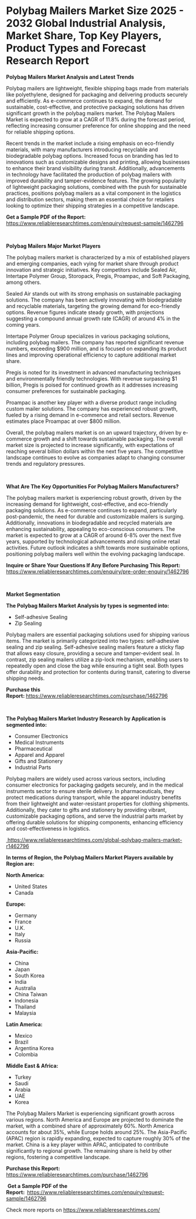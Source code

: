 <p><h1>Polybag Mailers Market Size 2025 - 2032 Global Industrial Analysis, Market Share, Top Key Players, Product Types and Forecast Research Report</h1></p><p><strong>Polybag Mailers Market Analysis and Latest Trends</strong></p>
<p><p>Polybag mailers are lightweight, flexible shipping bags made from materials like polyethylene, designed for packaging and delivering products securely and efficiently. As e-commerce continues to expand, the demand for sustainable, cost-effective, and protective packaging solutions has driven significant growth in the polybag mailers market. The Polybag Mailers Market is expected to grow at a CAGR of 11.8% during the forecast period, reflecting increasing consumer preference for online shopping and the need for reliable shipping options.</p><p>Recent trends in the market include a rising emphasis on eco-friendly materials, with many manufacturers introducing recyclable and biodegradable polybag options. Increased focus on branding has led to innovations such as customizable designs and printing, allowing businesses to enhance their brand visibility during transit. Additionally, advancements in technology have facilitated the production of polybag mailers with improved durability and tamper-evidence features. The growing popularity of lightweight packaging solutions, combined with the push for sustainable practices, positions polybag mailers as a vital component in the logistics and distribution sectors, making them an essential choice for retailers looking to optimize their shipping strategies in a competitive landscape.</p></p>
<p><strong>Get a Sample PDF of the Report:&nbsp;</strong> <a href="https://www.reliableresearchtimes.com/enquiry/request-sample/1462796?utm_campaign=3297&utm_medium=2&utm_source=Github&utm_content=ia&utm_term=08032025&utm_id=polybag-mailers">https://www.reliableresearchtimes.com/enquiry/request-sample/1462796</a></p>
<p>&nbsp;</p>
<p><strong>Polybag Mailers Major Market Players</strong></p>
<p><p>The polybag mailers market is characterized by a mix of established players and emerging companies, each vying for market share through product innovation and strategic initiatives. Key competitors include Sealed Air, Intertape Polymer Group, Storopack, Pregis, Proampac, and Soft Packaging, among others.</p><p>Sealed Air stands out with its strong emphasis on sustainable packaging solutions. The company has been actively innovating with biodegradable and recyclable materials, targeting the growing demand for eco-friendly options. Revenue figures indicate steady growth, with projections suggesting a compound annual growth rate (CAGR) of around 4% in the coming years.</p><p>Intertape Polymer Group specializes in various packaging solutions, including polybag mailers. The company has reported significant revenue numbers, exceeding $900 million, and is focused on expanding its product lines and improving operational efficiency to capture additional market share.</p><p>Pregis is noted for its investment in advanced manufacturing techniques and environmentally friendly technologies. With revenue surpassing $1 billion, Pregis is poised for continued growth as it addresses increasing consumer preferences for sustainable packaging.</p><p>Proampac is another key player with a diverse product range including custom mailer solutions. The company has experienced robust growth, fueled by a rising demand in e-commerce and retail sectors. Revenue estimates place Proampac at over $800 million.</p><p>Overall, the polybag mailers market is on an upward trajectory, driven by e-commerce growth and a shift towards sustainable packaging. The overall market size is projected to increase significantly, with expectations of reaching several billion dollars within the next five years. The competitive landscape continues to evolve as companies adapt to changing consumer trends and regulatory pressures.</p></p>
<p>&nbsp;</p>
<p><strong>What Are The Key Opportunities For Polybag Mailers Manufacturers?</strong></p>
<p><p>The polybag mailers market is experiencing robust growth, driven by the increasing demand for lightweight, cost-effective, and eco-friendly packaging solutions. As e-commerce continues to expand, particularly post-pandemic, the need for durable and customizable mailers is surging. Additionally, innovations in biodegradable and recycled materials are enhancing sustainability, appealing to eco-conscious consumers. The market is expected to grow at a CAGR of around 6-8% over the next five years, supported by technological advancements and rising online retail activities. Future outlook indicates a shift towards more sustainable options, positioning polybag mailers well within the evolving packaging landscape.</p></p>
<p><strong>Inquire or Share Your Questions If Any Before Purchasing This Report:</strong> <a href="https://www.reliableresearchtimes.com/enquiry/pre-order-enquiry/1462796?utm_campaign=3297&utm_medium=2&utm_source=Github&utm_content=ia&utm_term=08032025&utm_id=polybag-mailers">https://www.reliableresearchtimes.com/enquiry/pre-order-enquiry/1462796</a></p>
<p>&nbsp;</p>
<p><strong>Market Segmentation</strong></p>
<p><strong>The Polybag Mailers Market Analysis by types is segmented into:</strong></p>
<p><ul><li>Self-adhesive Sealing</li><li>Zip Sealing</li></ul></p>
<p><p>Polybag mailers are essential packaging solutions used for shipping various items. The market is primarily categorized into two types: self-adhesive sealing and zip sealing. Self-adhesive sealing mailers feature a sticky flap that allows easy closure, providing a secure and tamper-evident seal. In contrast, zip sealing mailers utilize a zip-lock mechanism, enabling users to repeatedly open and close the bag while ensuring a tight seal. Both types offer durability and protection for contents during transit, catering to diverse shipping needs.</p></p>
<p><strong>Purchase this Report:&nbsp;</strong><a href="https://www.reliableresearchtimes.com/purchase/1462796?utm_campaign=3297&utm_medium=2&utm_source=Github&utm_content=ia&utm_term=08032025&utm_id=polybag-mailers">https://www.reliableresearchtimes.com/purchase/1462796</a></p>
<p>&nbsp;</p>
<p><strong>The Polybag Mailers Market Industry Research by Application is segmented into:</strong></p>
<p><ul><li>Consumer Electronics</li><li>Medical Instruments</li><li>Pharmaceutical</li><li>Apparel and Apparel</li><li>Gifts and Stationery</li><li>Industrial Parts</li></ul></p>
<p><p>Polybag mailers are widely used across various sectors, including consumer electronics for packaging gadgets securely, and in the medical instruments sector to ensure sterile delivery. In pharmaceuticals, they protect medications during transport, while the apparel industry benefits from their lightweight and water-resistant properties for clothing shipments. Additionally, they cater to gifts and stationery by providing vibrant, customizable packaging options, and serve the industrial parts market by offering durable solutions for shipping components, enhancing efficiency and cost-effectiveness in logistics.</p></p>
<p><a href="https://www.reliableresearchtimes.com/global-polybag-mailers-market-r1462796?utm_campaign=3297&utm_medium=2&utm_source=Github&utm_content=ia&utm_term=08032025&utm_id=polybag-mailers">&nbsp;https://www.reliableresearchtimes.com/global-polybag-mailers-market-r1462796</a></p>
<p><strong>In terms of Region, the Polybag Mailers Market Players available by Region are:</strong></p>
<p>
    <p> <strong> North America: </strong>
        <ul>
            <li>United States</li>
            <li>Canada</li>
        </ul>
        </p> 
    <p> <strong> Europe: </strong>
        <ul>
            <li>Germany</li>
            <li>France</li>
            <li>U.K.</li>
            <li>Italy</li>
            <li>Russia</li>
        </ul>
        </p> 
    <p> <strong> Asia-Pacific: </strong>
        <ul>
            <li>China</li>
            <li>Japan</li>
            <li>South Korea</li>
            <li>India</li>
            <li>Australia</li>
            <li>China Taiwan</li>
            <li>Indonesia</li>
            <li>Thailand</li>
            <li>Malaysia</li>
        </ul>
        </p> 
    <p> <strong> Latin America: </strong>
        <ul>
            <li>Mexico</li>
            <li>Brazil</li>
            <li>Argentina Korea</li>
            <li>Colombia</li>
        </ul>
        </p> 
    <p> <strong> Middle East & Africa: </strong>
        <ul>
            <li>Turkey</li>
            <li>Saudi</li>
            <li>Arabia</li>
            <li>UAE</li>
            <li>Korea</li>
        </ul>
    </p>
    </p>
<p><p>The Polybag Mailers Market is experiencing significant growth across various regions. North America and Europe are projected to dominate the market, with a combined share of approximately 60%. North America accounts for about 35%, while Europe holds around 25%. The Asia-Pacific (APAC) region is rapidly expanding, expected to capture roughly 30% of the market. China is a key player within APAC, anticipated to contribute significantly to regional growth. The remaining share is held by other regions, fostering a competitive landscape.</p></p>
<p><strong>Purchase this Report: </strong><a href="https://www.reliableresearchtimes.com/purchase/1462796?utm_campaign=3297&utm_medium=2&utm_source=Github&utm_content=ia&utm_term=08032025&utm_id=polybag-mailers">https://www.reliableresearchtimes.com/purchase/1462796</a></p>
<p>&nbsp;<strong>Get a Sample PDF of the Report:&nbsp;&nbsp;</strong><a href="https://www.reliableresearchtimes.com/enquiry/request-sample/1462796?utm_campaign=3297&utm_medium=2&utm_source=Github&utm_content=ia&utm_term=08032025&utm_id=polybag-mailers">https://www.reliableresearchtimes.com/enquiry/request-sample/1462796</a></p>
<p><strong></strong></p>
<p>Check more reports on <a href="https://www.reliableresearchtimes.com/?utm_campaign=3297&utm_medium=2&utm_source=Github&utm_content=ia&utm_term=08032025&utm_id=polybag-mailers">https://www.reliableresearchtimes.com/</a></p>